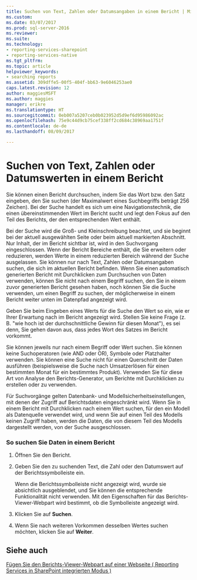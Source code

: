 ```yaml
---
title: Suchen von Text, Zahlen oder Datumsangaben in einem Bericht | Microsoft Docs
ms.custom: 
ms.date: 03/07/2017
ms.prod: sql-server-2016
ms.reviewer: 
ms.suite: 
ms.technology:
- reporting-services-sharepoint
- reporting-services-native
ms.tgt_pltfrm: 
ms.topic: article
helpviewer_keywords:
- searching reports
ms.assetid: 309dffe5-00f5-404f-bb63-9e6046253ae0
caps.latest.revision: 12
author: maggiesMSFT
ms.author: maggies
manager: erikre
ms.translationtype: HT
ms.sourcegitcommit: 0eb007a5207ceb0b023952d5d9ef6d95986092ac
ms.openlocfilehash: 75e9c44d9cb75cef338ff2cd684c38969aa1751f
ms.contentlocale: de-de
ms.lasthandoff: 08/09/2017

---
```

# <a name="find-text-numbers-or-dates-in-a-report"></a>Suchen von Text, Zahlen oder Datumswerten in einem Bericht
  Sie können einen Bericht durchsuchen, indem Sie das Wort bzw. den Satz eingeben, den Sie suchen (der Maximalwert eines Suchbegriffs beträgt 256 Zeichen). Bei der Suche handelt es sich um eine Navigationstechnik, die einen übereinstimmenden Wert im Bericht sucht und legt den Fokus auf den Teil des Berichts, der den entsprechenden Wert enthält.  
  
 Bei der Suche wird die Groß- und Kleinschreibung beachtet, und sie beginnt bei der aktuell ausgewählten Seite oder beim aktuell markierten Abschnitt. Nur Inhalt, der im Bericht sichtbar ist, wird in den Suchvorgang eingeschlossen. Wenn der Bericht Bereiche enthält, die Sie erweitern oder reduzieren, werden Werte in einem reduzierten Bereich während der Suche ausgelassen. Sie können nur nach Text, Zahlen oder Datumsangaben suchen, die sich im aktuellen Bericht befinden. Wenn Sie einen automatisch generierten Bericht mit Durchklicken zum Durchsuchen von Daten verwenden, können Sie nicht nach einem Begriff suchen, den Sie in einem zuvor generierten Bericht gesehen haben, noch können Sie die Suche verwenden, um einen Begriff zu suchen, der möglicherweise in einem Bericht weiter unten im Datenpfad angezeigt wird.  
  
 Geben Sie beim Eingeben eines Werts für die Suche den Wert so ein, wie er Ihrer Erwartung nach im Bericht angezeigt wird. Stellen Sie keine Frage (z. B. "wie hoch ist der durchschnittliche Gewinn für diesen Monat"), es sei denn, Sie gehen davon aus, dass jedes Wort des Satzes im Bericht vorkommt.  
  
 Sie können jeweils nur nach einem Begriff oder Wert suchen. Sie können keine Suchoperatoren (wie AND oder OR), Symbole oder Platzhalter verwenden. Sie können eine Suche nicht für einen Querschnitt der Daten ausführen (beispielsweise die Suche nach Umsatzerlösen für einen bestimmten Monat für ein bestimmtes Produkt). Verwenden Sie für diese Art von Analyse den Berichts-Generator, um Berichte mit Durchklicken zu erstellen oder zu verwenden.  
  
 Für Suchvorgänge gelten Datenbank- und Modellsicherheitseinstellungen, mit denen der Zugriff auf Berichtsdaten eingeschränkt wird. Wenn Sie in einem Bericht mit Durchklicken nach einem Wert suchen, für den ein Modell als Datenquelle verwendet wird, und wenn Sie auf einen Teil des Modells keinen Zugriff haben, werden die Daten, die von diesem Teil des Modells dargestellt werden, von der Suche ausgeschlossen.  
  
### <a name="to-find-data-in-a-report"></a>So suchen Sie Daten in einem Bericht  
  
1.  Öffnen Sie den Bericht.  
  
2.  Geben Sie den zu suchenden Text, die Zahl oder den Datumswert auf der Berichtssymbolleiste ein.  
  
     Wenn die Berichtssymbolleiste nicht angezeigt wird, wurde sie absichtlich ausgeblendet, und Sie können die entsprechende Funktionalität nicht verwenden. Mit den Eigenschaften für das Berichts-Viewer-Webpart wird bestimmt, ob die Symbolleiste angezeigt wird.  
  
3.  Klicken Sie auf **Suchen**.  
  
4.  Wenn Sie nach weiteren Vorkommen desselben Wertes suchen möchten, klicken Sie auf **Weiter**.  
  
## <a name="see-also"></a>Siehe auch  
 [Fügen Sie den Berichts-Viewer-Webpart auf einer Webseite &#40; Reporting Services in SharePoint integrierten Modus &#41;](../../reporting-services/report-server-sharepoint/add-the-report-viewer-web-part-to-a-web-page.md)  
  
  
